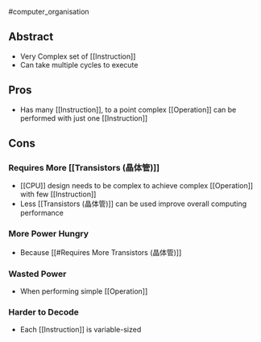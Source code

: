 #computer_organisation 
## Abstract
- Very Complex set of [[Instruction]]
- Can take multiple cycles to execute

## Pros
- Has many [[Instruction]], to a point complex [[Operation]] can be performed with just one [[Instruction]]
## Cons
### Requires More [[Transistors (晶体管)]]
- [[CPU]] design needs to be complex to achieve complex [[Operation]] with few [[Instruction]]
- Less [[Transistors (晶体管)]] can be used improve overall computing performance 
### More Power Hungry
- Because [[#Requires More Transistors (晶体管)]]
### Wasted Power
- When performing simple [[Operation]]
### Harder to Decode
- Each [[Instruction]] is variable-sized